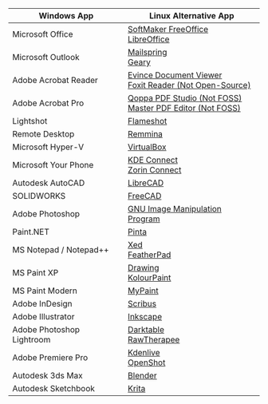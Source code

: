 |Windows App              |Linux Alternative App                                                                                                                  |
|-------------------------|---------------------------------------------------------------------------------------------------------------------------------------|
|Microsoft Office         |[SoftMaker FreeOffice](https://www.freeoffice.com/)<br>[LibreOffice](https://www.libreoffice.org/)                                     |
|Microsoft Outlook        |[Mailspring](https://getmailspring.com/)<br>[Geary](https://wiki.gnome.org/Apps/Geary)                                                 |
|Adobe Acrobat Reader|[Evince Document Viewer](https://wiki.gnome.org/Apps/Evince/)<br>[Foxit Reader (Not Open-Source)](https://www.foxitsoftware.com/pdf-reader/)|
|Adobe Acrobat Pro  |[Qoppa PDF Studio (Not FOSS)](https://www.qoppa.com/pdfstudio/)<br>[Master PDF Editor (Not FOSS)](https://code-industry.net/masterpdfeditor/)|
|Lightshot                |[Flameshot](https://flameshot.org/)                                                                                                    |
|Remote Desktop           |[Remmina](https://remmina.org/)                                                                                                        |
|Microsoft Hyper-V        |[VirtualBox](https://www.virtualbox.org/)                                                                                              |
|Microsoft Your Phone     |[KDE Connect](https://kdeconnect.kde.org/)<br>[Zorin Connect](https://play.google.com/store/apps/details?id=com.zorinos.zorin_connect/)|
|Autodesk AutoCAD         |[LibreCAD](https://librecad.org/)                                                                                                      |
|SOLIDWORKS               |[FreeCAD](https://www.freecadweb.org/)                                                                                                 |
|Adobe Photoshop          |[GNU Image Manipulation Program](https://www.gimp.org/)                                                                                |
|Paint.NET                |[Pinta](https://www.pinta-project.com/)                                                                                                |
|MS Notepad / Notepad++   |[Xed](https://en.wikipedia.org/wiki/Xed)<br>[FeatherPad](https://en.wikipedia.org/wiki/FeatherPad)                                     |
|MS Paint XP              |[Drawing](https://maoschanz.github.io/drawing/)<br>[KolourPaint](http://kolourpaint.org/)                                              |
|MS Paint Modern          |[MyPaint](http://mypaint.org/)                                                                                                         |
|Adobe InDesign           |[Scribus](https://www.scribus.net/)                                                                                                    |
|Adobe Illustrator        |[Inkscape](https://inkscape.org/)                                                                                                      |
|Adobe Photoshop Lightroom|[Darktable](https://www.darktable.org/)<br>[RawTherapee](https://rawtherapee.com/)                                                     |
|Adobe Premiere Pro       |[Kdenlive](https://kdenlive.org/)<br>[OpenShot](https://www.openshot.org/)                                                             |
|Autodesk 3ds Max         |[Blender](https://blender.org/)                                                                                                        |
|Autodesk Sketchbook      |[Krita](https://krita.org/)                                                                                                            |

